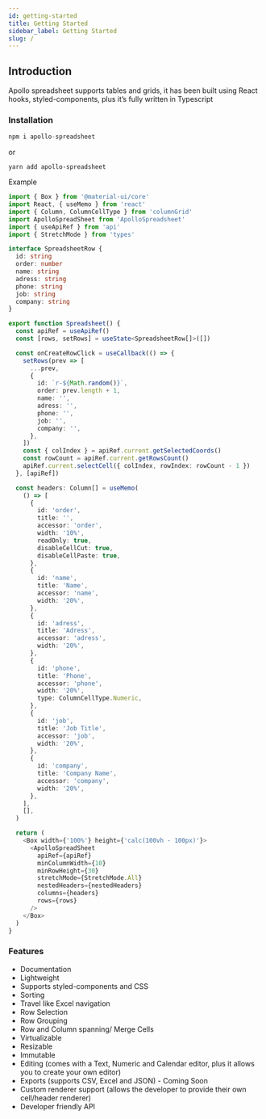 ```yaml
---
id: getting-started
title: Getting Started
sidebar_label: Getting Started
slug: /
---
```


## Introduction

Apollo spreadsheet supports tables and grids, it has been built using React hooks, styled-components, plus it’s fully written in Typescript

### Installation

```typescript
npm i apollo-spreadsheet
```

or

```
yarn add apollo-spreadsheet
```

Example

```typescript
import { Box } from '@material-ui/core'
import React, { useMemo } from 'react'
import { Column, ColumnCellType } from 'columnGrid'
import ApolloSpreadSheet from 'ApolloSpreadsheet'
import { useApiRef } from 'api'
import { StretchMode } from 'types'

interface SpreadsheetRow {
  id: string
  order: number
  name: string
  adress: string
  phone: string
  job: string
  company: string
}

export function Spreadsheet() {
  const apiRef = useApiRef()
  const [rows, setRows] = useState<SpreadsheetRow[]>([])

  const onCreateRowClick = useCallback(() => {
    setRows(prev => [
      ...prev,
      {
        id: `r-${Math.random()}`,
        order: prev.length + 1,
        name: '',
        adress: '',
        phone: '',
        job: '',
        company: '',
      },
    ])
    const { colIndex } = apiRef.current.getSelectedCoords()
    const rowCount = apiRef.current.getRowsCount()
    apiRef.current.selectCell({ colIndex, rowIndex: rowCount - 1 })
  }, [apiRef])

  const headers: Column[] = useMemo(
    () => [
      {
        id: 'order',
        title: '',
        accessor: 'order',
        width: '10%',
        readOnly: true,
        disableCellCut: true,
        disableCellPaste: true,
      },
      {
        id: 'name',
        title: 'Name',
        accessor: 'name',
        width: '20%',
      },
      {
        id: 'adress',
        title: 'Adress',
        accessor: 'adress',
        width: '20%',
      },
      {
        id: 'phone',
        title: 'Phone',
        accessor: 'phone',
        width: '20%',
        type: ColumnCellType.Numeric,
      },
      {
        id: 'job',
        title: 'Job Title',
        accessor: 'job',
        width: '20%',
      },
      {
        id: 'company',
        title: 'Company Name',
        accessor: 'company',
        width: '20%',
      },
    ],
    [],
  )

  return (
    <Box width={'100%'} height={'calc(100vh - 100px)'}>
      <ApolloSpreadSheet
        apiRef={apiRef}
        minColumnWidth={10}
        minRowHeight={30}
        stretchMode={StretchMode.All}
        nestedHeaders={nestedHeaders}
        columns={headers}
        rows={rows}
      />
    </Box>
  )
}
```

### Features

- Documentation
- Lightweight
- Supports styled-components and CSS
- Sorting
- Travel like Excel navigation
- Row Selection
- Row Grouping
- Row and Column spanning/ Merge Cells
- Virtualizable
- Resizable
- Immutable
- Editing (comes with a Text, Numeric and Calendar editor, plus it allows you to create your own editor)
- Exports (supports CSV, Excel and JSON) - Coming Soon
- Custom renderer support (allows the developer to provide their own cell/header renderer)
- Developer friendly API
